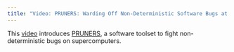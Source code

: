 ```yaml
---
title: "Video: PRUNERS: Warding Off Non-Deterministic Software Bugs at Scale"
---
```


This [video](https://computing.llnl.gov/pruners-warding-non-deterministic-software-bugs-scale) introduces [PRUNERS](https://pruners.github.io/), a software toolset to fight non-deterministic bugs on supercomputers.

